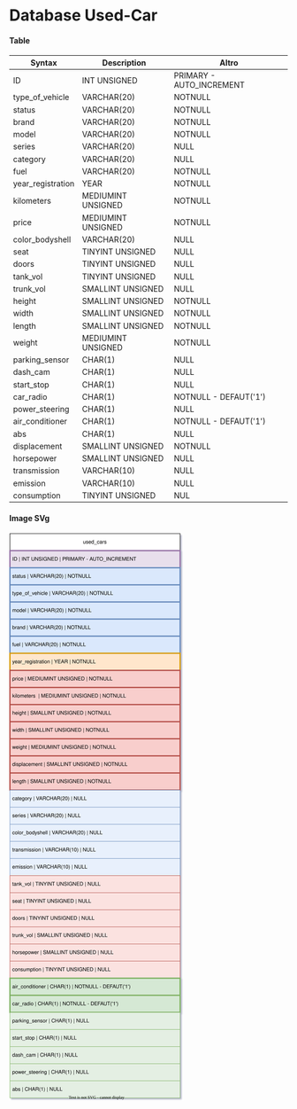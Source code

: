 Database Used-Car
===

#### Table

| Syntax           | Description       | Altro         |
| ---------------- | ----------------- | ------------- |
| ID | INT UNSIGNED | PRIMARY - AUTO_INCREMENT |
| type_of_vehicle | VARCHAR(20) | NOTNULL |
| status | VARCHAR(20) | NOTNULL |
| brand | VARCHAR(20) | NOTNULL  |
| model | VARCHAR(20) | NOTNULL  |
| series | VARCHAR(20) | NULL |
| category | VARCHAR(20) | NULL  |
| fuel | VARCHAR(20) | NOTNULL |
| year_registration | YEAR | NOTNULL |
| kilometers  | MEDIUMINT UNSIGNED | NOTNULL |
| price | MEDIUMINT UNSIGNED | NOTNULL |
| color_bodyshell | VARCHAR(20) | NULL |
| seat | TINYINT UNSIGNED | NULL |
| doors | TINYINT UNSIGNED | NULL |
| tank_vol | TINYINT UNSIGNED | NULL |
| trunk_vol | SMALLINT UNSIGNED | NULL |
| height | SMALLINT UNSIGNED | NOTNULL |
| width | SMALLINT UNSIGNED | NOTNULL |
| length | SMALLINT UNSIGNED | NOTNULL |
| weight | MEDIUMINT UNSIGNED | NOTNULL |
| parking_sensor | CHAR(1) | NULL |
| dash_cam | CHAR(1) | NULL |
| start_stop | CHAR(1) | NULL |
| car_radio | CHAR(1) | NOTNULL - DEFAUT('1') |
| power_steering | CHAR(1) | NULL |
| air_conditioner | CHAR(1) | NOTNULL - DEFAUT('1') |
| abs | CHAR(1) | NULL |
| displacement | SMALLINT UNSIGNED | NOTNULL |
| horsepower | SMALLINT UNSIGNED | NULL |
| transmission | VARCHAR(10) | NULL |
| emission | VARCHAR(10) | NULL |
| consumption | TINYINT UNSIGNED | NUL |


#### Image SVg

![Tux, the Linux mascot](/used_car_shadow.svg)